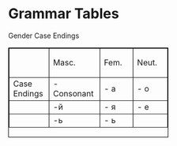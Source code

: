 <h1>Grammar Tables</h1>


<p>Gender Case Endings </p>

<table border=“6px” bordercolor=“#000000” style="height: 182px; width: 324.03125px;">
<tbody>
<tr style="height: 48px;">
<td style="width: 68px; height: 48px;">&nbsp;</td>
<td style="width: 91px; height: 48px;">Masc.</td>
<td style="width: 67px; height: 48px;">
<p>Fem.</p>
</td>
<td style="width: 69.03125px; height: 48px;">Neut.</td>
</tr>
<tr style="height: 38px;">
<td style="width: 68px; height: 38px;">Case Endings</td>
<td style="width: 91px; height: 38px;">- Consonant</td>
<td style="width: 67px; height: 38px;">- а</td>
<td style="width: 69.03125px; height: 38px;">- о</td>
</tr>
<tr style="height: 20px;">
<td style="width: 68px; height: 20px;">&nbsp;</td>
<td style="width: 91px; height: 20px;">-й</td>
<td style="width: 67px; height: 20px;">- я</td>
<td style="width: 69.03125px; height: 20px;">- е</td>
</tr>
<tr style="height: 20px;">
<td style="width: 68px; height: 20px;">&nbsp;</td>
<td style="width: 91px; height: 20px;">-ь</td>
<td style="width: 67px; height: 20px;">- ь</td>
<td style="width: 69.03125px; height: 20px;">&nbsp;</td>
</tr>
</tbody>
</table>

